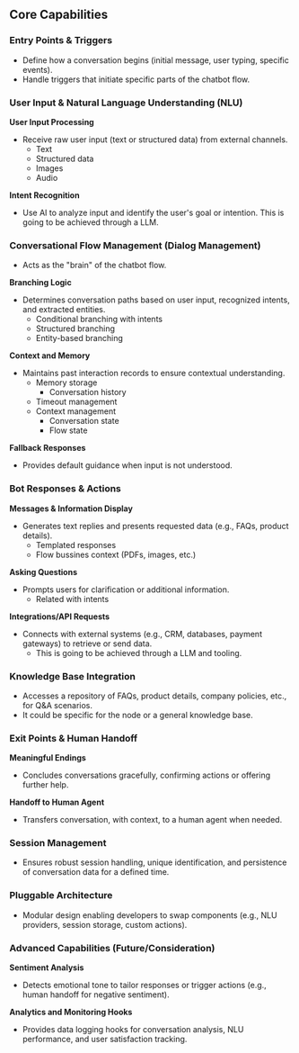 ## Core Capabilities

### Entry Points & Triggers
- Define how a conversation begins (initial message, user typing, specific events).
- Handle triggers that initiate specific parts of the chatbot flow.

### User Input & Natural Language Understanding (NLU)

**User Input Processing**
- Receive raw user input (text or structured data) from external channels.
    - Text
    - Structured data
    - Images
    - Audio

**Intent Recognition**
- Use AI to analyze input and identify the user's goal or intention. This is going to be achieved through a LLM.

### Conversational Flow Management (Dialog Management)
- Acts as the "brain" of the chatbot flow.

**Branching Logic**
- Determines conversation paths based on user input, recognized intents, and extracted entities.
    - Conditional branching with intents
    - Structured branching
    - Entity-based branching

**Context and Memory**
- Maintains past interaction records to ensure contextual understanding.
    - Memory storage
        - Conversation history
    - Timeout management
    - Context management
        - Conversation state
        - Flow state

**Fallback Responses**
- Provides default guidance when input is not understood.

<!-- **Filters**
- Applies rules to tailor responses based on user data or interaction history. -->

### Bot Responses & Actions

**Messages & Information Display**
- Generates text replies and presents requested data (e.g., FAQs, product details).
    - Templated responses
    - Flow bussines context (PDFs, images, etc.)

**Asking Questions**
- Prompts users for clarification or additional information.
    - Related with intents

**Integrations/API Requests**
- Connects with external systems (e.g., CRM, databases, payment gateways) to retrieve or send data.
    - This is going to be achieved through a LLM and tooling.

### Knowledge Base Integration

- Accesses a repository of FAQs, product details, company policies, etc., for Q&A scenarios.
- It could be specific for the node or a general knowledge base.

### Exit Points & Human Handoff

**Meaningful Endings**
- Concludes conversations gracefully, confirming actions or offering further help.

**Handoff to Human Agent**
- Transfers conversation, with context, to a human agent when needed.

### Session Management
- Ensures robust session handling, unique identification, and persistence of conversation data for a defined time.

### Pluggable Architecture
- Modular design enabling developers to swap components (e.g., NLU providers, session storage, custom actions).

### Advanced Capabilities (Future/Consideration)

**Sentiment Analysis**
- Detects emotional tone to tailor responses or trigger actions (e.g., human handoff for negative sentiment).

<!-- **Multi-Language Support**
- Supports handling and responding in multiple languages. -->

<!-- **Generative AI Integration**
- Optionally integrates LLMs for more dynamic responses alongside templated ones. -->

**Analytics and Monitoring Hooks**
- Provides data logging hooks for conversation analysis, NLU performance, and user satisfaction tracking.
